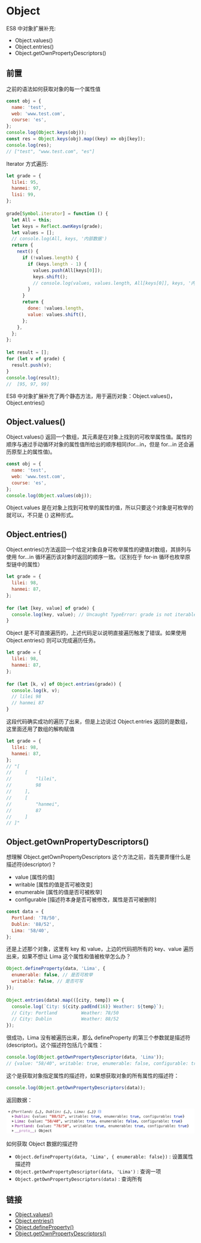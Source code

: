 # Object

ES8 中对象扩展补充:
- Object.values()
- Object.entries()
- Object.getOwnPropertyDescriptors()

## 前置

之前的语法如何获取对象的每一个属性值

```js
const obj = {
  name: 'test',
  web: 'www.test.com',
  course: 'es',
};
console.log(Object.keys(obj));
const res = Object.keys(obj).map((key) => obj[key]);
console.log(res);
// ["test", "www.test.com", "es"]
```

Iterator 方式遍历:

```js
let grade = {
  lilei: 95,
  hanmei: 97,
  lisi: 99,
};

grade[Symbol.iterator] = function () {
  let All = this;
  let keys = Reflect.ownKeys(grade);
  let values = [];
  // console.log(All, keys, '内部数据')
  return {
    next() {
      if (!values.length) {
        if (keys.length - 1) {
          values.push(All[keys[0]]);
          keys.shift();
          // console.log(values, values.length, All[keys[0]], keys, '内部')
        }
      }
      return {
        done: !values.length,
        value: values.shift(),
      };
    },
  };
};

let result = [];
for (let v of grade) {
  result.push(v);
}
console.log(result);
//  [95, 97, 99]
```

ES8 中对象扩展补充了两个静态方法，用于遍历对象：Object.values()，Object.entries()

## Object.values()

Object.values() 返回一个数组，其元素是在对象上找到的可枚举属性值。属性的顺序与通过手动循环对象的属性值所给出的顺序相同(for...in，但是 for...in 还会遍历原型上的属性值)。

```js
const obj = {
  name: 'test',
  web: 'www.test.com',
  course: 'es',
};
console.log(Object.values(obj));
```

Object.values 是在对象上找到可枚举的属性的值，所以只要这个对象是可枚举的就可以，不只是 {} 这种形式。

## Object.entries()

Object.entries()方法返回一个给定对象自身可枚举属性的键值对数组，其排列与使用 for...in 循环遍历该对象时返回的顺序一致。（区别在于 for-in 循环也枚举原型链中的属性）

```js
let grade = {
  lilei: 98,
  hanmei: 87,
};

for (let [key, value] of grade) {
  console.log(key, value); // Uncaught TypeError: grade is not iterable
}
```

Object 是不可直接遍历的，上述代码足以说明直接遍历触发了错误。如果使用 Object.entries() 则可以完成遍历任务。

```js
let grade = {
  lilei: 98,
  hanmei: 87,
};

for (let [k, v] of Object.entries(grade)) {
  console.log(k, v);
  // lilei 98
  // hanmei 87
}
```

这段代码确实成功的遍历了出来，但是上边说过 Object.entries 返回的是数组，这里面还用了数组的解构赋值

```js
let grade = {
  lilei: 98,
  hanmei: 87,
};
// "[
//     [
//         "lilei",
//         98
//     ],
//     [
//         "hanmei",
//         87
//     ]
// ]"
```

## Object.getOwnPropertyDescriptors()

想理解 Object.getOwnPropertyDescriptors 这个方法之前，首先要弄懂什么是描述符(descriptor)？

- value [属性的值]
- writable [属性的值是否可被改变]
- enumerable [属性的值是否可被枚举]
- configurable [描述符本身是否可被修改，属性是否可被删除]

```js
const data = {
  Portland: '78/50',
  Dublin: '88/52',
  Lima: '58/40',
};
```

还是上述那个对象，这里有 key 和 value，上边的代码把所有的 key、value 遍历出来，如果不想让 Lima 这个属性和值被枚举怎么办？

```js
Object.defineProperty(data, 'Lima', {
  enumerable: false, // 是否可枚举
  writable: false, // 是否可写
});

Object.entries(data).map(([city, temp]) => {
  console.log(`City: ${city.padEnd(16)} Weather: ${temp}`);
  // City: Portland         Weather: 78/50
  // City: Dublin           Weather: 88/52
});
```

很成功，Lima 没有被遍历出来，那么 defineProperty 的第三个参数就是描述符(descriptor)。这个描述符包括几个属性：

```js
console.log(Object.getOwnPropertyDescriptor(data, 'Lima'));
// {value: "58/40", writable: true, enumerable: false, configurable: true}
```

这个是获取对象指定属性的描述符，如果想获取对象的所有属性的描述符：

```js
console.log(Object.getOwnPropertyDescriptors(data));
```

返回数据：

![getownproperty3.png](../img/getownproperty3.png)

如何获取 Object 数据的描述符

- `Object.defineProperty(data, 'Lima', { enumerable: false})` : 设置属性描述符
- `Object.getOwnPropertyDescriptor(data, 'Lima')` : 查询一项
- `Object.getOwnPropertyDescriptors(data)` : 查询所有

## 链接

- [Object.values()](https://developer.mozilla.org/zh-CN/docs/Web/JavaScript/Reference/Global_Objects/Object/values)
- [Object.entries()](https://developer.mozilla.org/zh-CN/docs/Web/JavaScript/Reference/Global_Objects/Object/entries)
- [Object.defineProperty()](https://developer.mozilla.org/zh-CN/docs/Web/JavaScript/Reference/Global_Objects/Object/defineProperty)
- [Object.getOwnPropertyDescriptors()](https://developer.mozilla.org/zh-CN/docs/Web/JavaScript/Reference/Global_Objects/Object/getOwnPropertyDescriptors)
